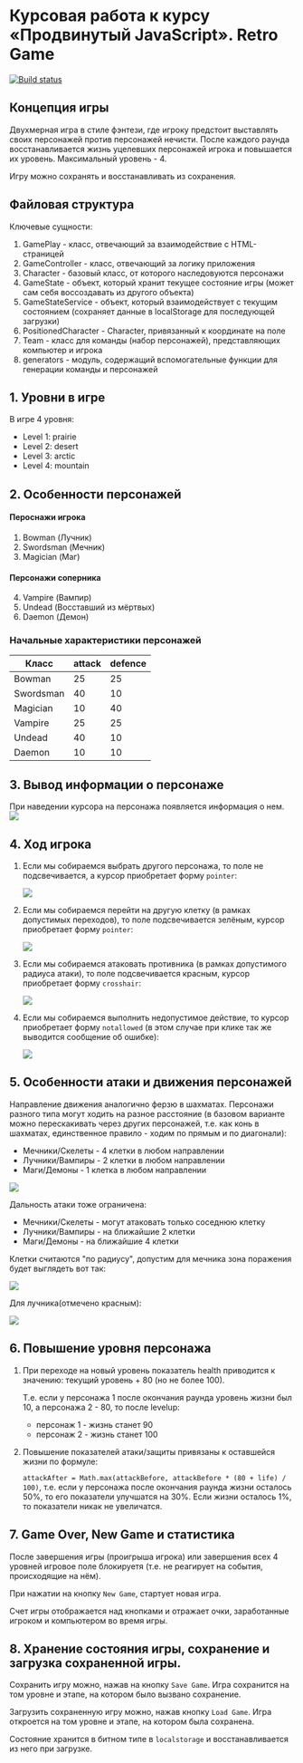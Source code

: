 # Курсовая работа к курсу «Продвинутый JavaScript». Retro Game
[![Build status](https://ci.appveyor.com/api/projects/status/lrfmk7v2srbt2r8h?svg=true)](https://ci.appveyor.com/project/OlyaMa/retro-game)

## Концепция игры

Двухмерная игра в стиле фэнтези, где игроку предстоит выставлять своих персонажей против 
персонажей нечисти. После каждого раунда восстанавливается жизнь уцелевших персонажей 
игрока и повышается их уровень. Максимальный уровень - 4.

Игру можно сохранять и восстанавливать из сохранения.

## Файловая структура

Ключевые сущности:
1. GamePlay - класс, отвечающий за взаимодействие с HTML-страницей
2. GameController - класс, отвечающий за логику приложения
3. Character - базовый класс, от которого наследовуются персонажи
4. GameState - объект, который хранит текущее состояние игры (может сам себя воссоздавать из другого объекта)
5. GameStateService - объект, который взаимодействует с текущим состоянием (сохраняет данные в localStorage для последующей загрузки)
6. PositionedCharacter - Character, привязанный к координате на поле
7. Team - класс для команды (набор персонажей), представляющих компьютер и игрока
8. generators - модуль, содержащий вспомогательные функции для генерации команды и персонажей

## 1. Уровни в игре

В игре 4 уровня:
* Level 1: prairie
* Level 2: desert
* Level 3: arctic
* Level 4: mountain

## 2. Особенности персонажей

#### Пероснажи игрока

1. Bowman (Лучник)
2. Swordsman (Мечник)
3. Magician (Маг)

#### Персонажи соперника

4. Vampire (Вампир)
5. Undead (Восставший из мёртвых)
6. Daemon (Демон)

### Начальные характеристики персонажей

| Класс     | attack | defence |
|-----------|--------|---------|
| Bowman    | 25     | 25      |
| Swordsman | 40     | 10      |
| Magician  | 10     | 40      |
| Vampire   | 25     | 25      |
| Undead    | 40     | 10      |
| Daemon    | 10     | 10      |


## 3. Вывод информации о персонаже

При наведении курсора на персонажа появляется информация о нем.
![](https://i.imgur.com/SljJjE0.png)

## 4. Ход игрока

1. Если мы собираемся выбрать другого персонажа, то поле не подсвечивается, а курсор приобретает форму `pointer`:

    ![](https://i.imgur.com/yNI25eV.png)

2. Если мы собираемся перейти на другую клетку (в рамках допустимых переходов), то поле подсвечивается зелёным, курсор приобретает форму `pointer`:

    ![](https://i.imgur.com/Je5zqN0.png)

3. Если мы собираемся атаковать противника (в рамках допустимого радиуса атаки), то поле подсвечивается красным, курсор приобретает форму `crosshair`:

    ![](https://i.imgur.com/gUlSc6O.png)

4. Если мы собираемся выполнить недопустимое действие, то курсор приобретает форму `notallowed` (в этом случае при клике так же выводится сообщение об ошибке):

    ![](https://i.imgur.com/O8QsL40.png)

## 5. Особенности атаки и движения персонажей

Направление движения аналогично ферзю в шахматах. 
Персонажи разного типа могут ходить на разное расстояние 
(в базовом варианте можно перескакивать через других персонажей, т.е. как конь в шахматах, 
единственное правило - ходим по прямым и по диагонали):

* Мечники/Скелеты - 4 клетки в любом направлении
* Лучники/Вампиры - 2 клетки в любом направлении
* Маги/Демоны - 1 клетка в любом направлении

![](https://i.imgur.com/yp8vjhL.jpg)

Дальность атаки тоже ограничена:
* Мечники/Скелеты - могут атаковать только соседнюю клетку
* Лучники/Вампиры - на ближайшие 2 клетки
* Маги/Демоны - на ближайшие 4 клетки

Клетки считаются "по радиусу", допустим для мечника зона поражения будет выглядеть вот так:

![](https://i.imgur.com/gJ8DXPU.jpg)

Для лучника(отмечено красным):

![](https://i.imgur.com/rIINaFD.png)

## 6. Повышение уровня персонажа

1. При переходе на новый уровень показатель health приводится к значению: текущий уровень + 80 (но не более 100). 

    Т.е. если у персонажа 1 после окончания раунда уровень жизни был 10, а персонажа 2 - 80, то после levelup:
    - персонаж 1 - жизнь станет 90
    - персонаж 2 - жизнь станет 100

2. Повышение показателей атаки/защиты привязаны к оставшейся жизни по формуле: 

    `attackAfter = Math.max(attackBefore, attackBefore * (80 + life) / 100)`, т.е. если у персонажа после окончания раунда жизни осталось 50%, то его показатели улучшатся на 30%. Если  жизни осталось 1%, то показатели никак не увеличатся.

## 7. Game Over, New Game и статистика

После завершения игры (проигрыша игрока) или завершения всех 4 уровней игровое поле блокируетя (т.е. не реагирует на события, происходящие на нём).

При нажатии на кнопку `New Game`, стартует новая игра.

Счет игры отображается над кнопками и отражает очки, заработанные игроком и компьютером во время игры.

## 8. Хранение состояния игры, сохранение и загрузка сохраненной игры.

Сохранить игру можно, нажав на кнопку `Save Game`. Игра сохранится на том уровне и этапе, на котором было вызвано сохранение.

Загрузить сохраненную игру можно, нажав кнопку `Load Game`. Игра откроется на том уровне и этапе, на котором была сохранена.

Состояние хранится в битном типе в `localstorage` и восстанавливается из него при загрузке.